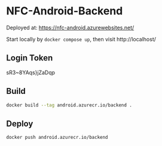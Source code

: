 # NFC-Android-Backend

Deployed at: https://nfc-android.azurewebsites.net/

Start locally by `docker compose up`, then visit http://localhost/

## Login Token
sR3~8YAqs}jZaDqp

## Build
```bash
docker build --tag android.azurecr.io/backend .
```

## Deploy
```bash
docker push android.azurecr.io/backend
```
